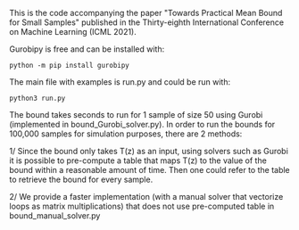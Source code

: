 This is the code accompanying the paper "Towards Practical Mean Bound for Small Samples" published in the Thirty-eighth International Conference on Machine Learning (ICML 2021).

Gurobipy is free and can be installed with: 
```
python -m pip install gurobipy
```
The main file with examples is run.py and could be run with:   
```
python3 run.py
```

The bound takes seconds to run for 1 sample of size 50 using Gurobi (implemented in bound_Gurobi_solver.py). In order to run the bounds for 100,000 samples for simulation purposes, there are 2 methods:

1/ Since the bound only takes T(z) as an input, using solvers such as Gurobi it is possible to pre-compute a table that maps T(z) to the value of the bound within a reasonable amount of time. Then one could refer to the table to retrieve the bound for every sample.

2/ We provide a faster implementation (with a manual solver that vectorize loops as matrix multiplications) that does not use pre-computed table in bound_manual_solver.py

